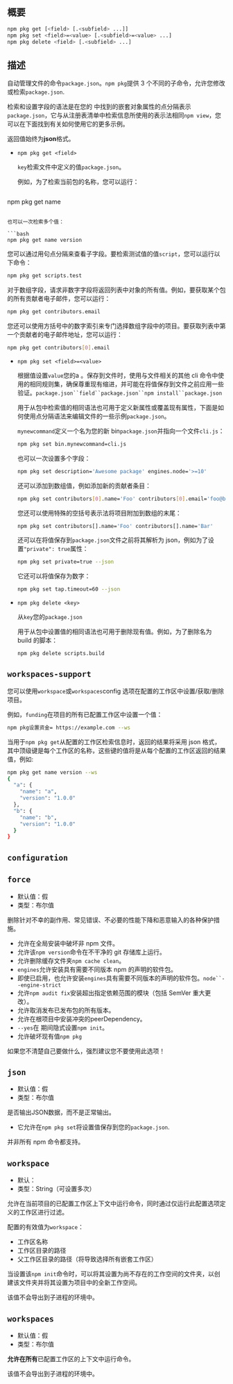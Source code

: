 ## 概要



```bash
npm pkg get [<field> [.<subfield> ...]]
npm pkg set <field>=<value> [.<subfield>=<value> ...]
npm pkg delete <field> [.<subfield> ...]
```

## 描述

自动管理文件的命令`package.json`。`npm pkg`提供 3 个不同的子命令，允许您修改或检索`package.json`.

检索和设置字段的语法是在您的 中找到的嵌套对象属性的点分隔表示`package.json`，它与从注册表清单中检索信息所使用的表示法相同`npm view`，您可以在下面找到有关如何使用它的更多示例。

返回值始终为**json**格式。

- `npm pkg get <field>`

  `key`检索文件中定义的值`package.json`。

  例如，为了检索当前包的名称，您可以运行：

  ```bash
npm pkg get name
  ```
  
  也可以一次检索多个值：

  ```bash
npm pkg get name version
  ```
  
  您可以通过用句点分隔来查看子字段。要检索测试值的值`script`，您可以运行以下命令：

  ```bash
npm pkg get scripts.test
  ```

  对于数组字段，请求非数字字段将返回列表中对象的所有值。例如，要获取某个包的所有贡献者电子邮件，您可以运行：
  
  ```bash
npm pkg get contributors.email
  ```

  您还可以使用方括号中的数字索引来专门选择数组字段中的项目。要获取列表中第一个贡献者的电子邮件地址，您可以运行：
  
  ```bash
  npm pkg get contributors[0].email
  ```

- `npm pkg set <field>=<value>`

  根据值设置`value`您的a 。保存到文件时，使用与文件相关的其他 cli 命令中使用的相同规则集，确保尊重现有缩进，并可能在将值保存到文件之前应用一些验证。`package.json``field``package.json``npm install``package.json`

  用于从包中检索值的相同语法也可用于定义新属性或覆盖现有属性，下面是如何使用点分隔语法来编辑文件的一些示例`package.json`。

  `mynewcommand`定义一个名为您的新 bin`package.json`并指向一个文件`cli.js`：

  ```bash
  npm pkg set bin.mynewcommand=cli.js
  ```

  也可以一次设置多个字段：

  ```bash
  npm pkg set description='Awesome package' engines.node='>=10'
  ```

  还可以添加到数组值，例如添加新的贡献者条目：

  ```bash
  npm pkg set contributors[0].name='Foo' contributors[0].email='foo@bar.ca'
  ```

  您还可以使用特殊的空括号表示法将项目附加到数组的末尾：

  ```bash
  npm pkg set contributors[].name='Foo' contributors[].name='Bar'
  ```

  还可以在将值保存到`package.json`文件之前将其解析为 json，例如为了设置`"private": true`属性：
  ```bash
  npm pkg set private=true --json
  ```

  它还可以将值保存为数字：
  ```bash
  npm pkg set tap.timeout=60 --json
  ```

- `npm pkg delete <key>`

  从`key`您的`package.json`

  用于从包中设置值的相同语法也可用于删除现有值。例如，为了删除名为 build 的脚本：

  ```bash
  npm pkg delete scripts.build
  ```

## `workspaces-support`

您可以使用`workspace`或`workspaces`config 选项在配置的工作区中设置/获取/删除项目。

例如，`funding`在项目的所有已配置工作区中设置一个值：

```bash
npm pkg设置资金= https://example.com --ws 
```

当用于`npm pkg get`从配置的工作区检索信息时，返回的结果将采用 json 格式，其中顶级键是每个工作区的名称，这些键的值将是从每个配置的工作区返回的结果值，例如:



```bash
npm pkg get name version --ws
{
  "a": {
    "name": "a",
    "version": "1.0.0"
  },
  "b": {
    "name": "b",
    "version": "1.0.0"
  }
}
```

## `configuration`

## `force`

- 默认值：假
- 类型：布尔值

删除针对不幸的副作用、常见错误、不必要的性能下降和恶意输入的各种保护措施。

- 允许在全局安装中破坏非 npm 文件。
- 允许该`npm version`命令在不干净的 git 存储库上运行。
- 允许删除缓存文件夹`npm cache clean`。
- `engines`允许安装具有需要不同版本 npm 的声明的软件包。
- 即使已启用，也允许安装`engines`具有需要不同版本的声明的软件包。`node``--engine-strict`
- 允许`npm audit fix`安装超出指定依赖范围的模块（包括 SemVer 重大更改）。
- 允许取消发布已发布包的所有版本。
- 允许在根项目中安装冲突的peerDependency。
- `--yes`在 期间隐式设置`npm init`。
- 允许破坏现有值`npm pkg`

如果您不清楚自己要做什么，强烈建议您不要使用此选项！

## `json`

- 默认值：假
- 类型：布尔值

是否输出JSON数据，而不是正常输出。

- 它允许在`npm pkg set`将设置值保存到您的`package.json`.

并非所有 npm 命令都支持。

## `workspace`

- 默认：
- 类型：String（可设置多次）

允许在当前项目的已配置工作区上下文中运行命令，同时通过仅运行此配置选项定义的工作区进行过滤。

配置的有效值为`workspace`：

- 工作区名称
- 工作区目录的路径
- 父工作区目录的路径（将导致选择所有嵌套工作区）

当设置该`npm init`命令时，可以将其设置为尚不存在的工作空间的文件夹，以创建该文件夹并将其设置为项目中的全新工作空间。

该值不会导出到子进程的环境中。

## `workspaces`

- 默认值：假
- 类型：布尔值

**允许在所有**已配置工作区的上下文中运行命令。

该值不会导出到子进程的环境中。
